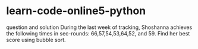 # learn-code-online5-python
question and solution
During the last week of tracking,
Shoshanna achieves the following times in sec-rounds: 66,57,54,53,64,52, and 59.
Find her best score using bubble sort.
